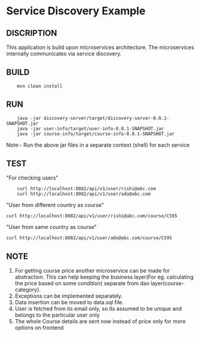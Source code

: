 # Service Discovery Example

## DISCRIPTION
This application is build upon microservices architecture.
The microservices internally communicates via service discovery.

## BUILD
```
    mvn clean install
```

## RUN
```
    java -jar discovery-server/target/discovery-server-0.0.1-SNAPSHOT.jar 
    java -jar user-info/target/user-info-0.0.1-SNAPSHOT.jar 
    java -jar course-info/target/course-info-0.0.1-SNAPSHOT.jar 
```

Note:- Run the above jar files in a separate context (shell) for each service

## TEST

"For checking users"
```
    curl http://localhost:8082/api/v1/user/rishi@abc.com
    curl http://localhost:8082/api/v1/user/ado@abc.com
```


"User from different country as course"
```    
curl http://localhost:8082/api/v1/user/rishi@abc.com/course/CS95
```

"User from same country as course"
```
curl http://localhost:8082/api/v1/user/ado@abc.com/course/CS95
```

## NOTE
1) For getting course price another microservice can be made for abstraction. 
    This can help keeping the business layer(For eg. calculating the price based on some condition) separate from dao layer(course-category).
2) Exceptions can be implemented separately.
3) Data insertion can be moved to data.sql file.
4) User is fetched from its email only, so its assumed to be unique and belongs to the particular user only
5) The whole Course details are sent now instead of price only for more options on frontend
